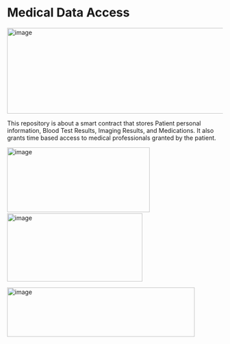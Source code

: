 # Medical Data Access
<img width="1000" height="200" alt="image" src="https://github.com/user-attachments/assets/46530518-a860-403d-9a83-dd6fb7da9f4e" />

This repository is about a smart contract that stores Patient personal information, Blood Test Results, Imaging Results, and Medications. It also grants time based access to medical professionals granted by the patient.






<img width="333" height="151" alt="image" src="https://github.com/user-attachments/assets/c9d5fffb-fa79-4a89-b285-1d08e9bf4005" /> &emsp; &emsp;
<img width="316" height="159" alt="image" src="https://github.com/user-attachments/assets/e1fa81b5-190b-419c-9a91-b971e4ed5e25" />




<img width="438" height="115" alt="image" src="https://github.com/user-attachments/assets/35718373-9e8a-4118-84b4-12de3a8c2846" />
